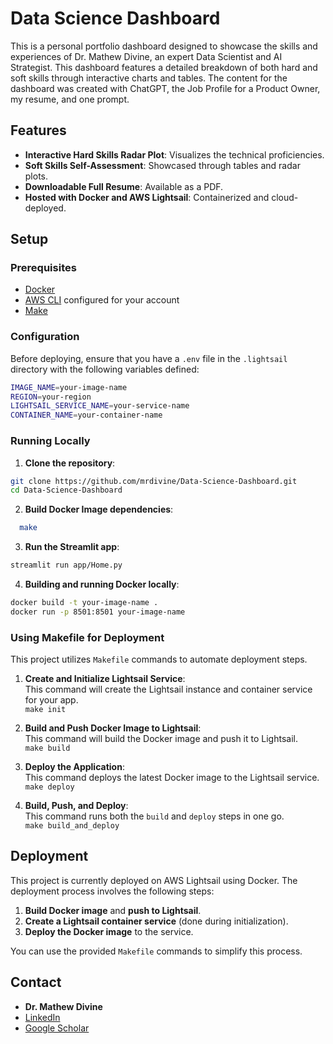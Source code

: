 # Data Science Dashboard

This is a personal portfolio dashboard designed to showcase the skills and experiences of Dr. Mathew Divine, an expert Data Scientist and AI Strategist. This dashboard features a detailed breakdown of both hard and soft skills through interactive charts and tables. The content for the dashboard was created with ChatGPT, the Job Profile for a Product Owner, my resume, and one prompt. 

## Features
- **Interactive Hard Skills Radar Plot**: Visualizes the technical proficiencies.
- **Soft Skills Self-Assessment**: Showcased through tables and radar plots.
- **Downloadable Full Resume**: Available as a PDF.
- **Hosted with Docker and AWS Lightsail**: Containerized and cloud-deployed.

## Setup

### Prerequisites
- [Docker](https://docs.docker.com/get-docker/)
- [AWS CLI](https://aws.amazon.com/cli/) configured for your account
- [Make](https://www.gnu.org/software/make/)

### Configuration
Before deploying, ensure that you have a `.env` file in the `.lightsail` directory with the following variables defined:

```bash
IMAGE_NAME=your-image-name
REGION=your-region
LIGHTSAIL_SERVICE_NAME=your-service-name
CONTAINER_NAME=your-container-name
```
### Running Locally
1. **Clone the repository**:
```bash   
git clone https://github.com/mrdivine/Data-Science-Dashboard.git
cd Data-Science-Dashboard
```
2. **Build Docker Image dependencies**:
```bash   
  make 
```
3. **Run the Streamlit app**:
```bash
streamlit run app/Home.py
```
4. **Building and running Docker locally**:
```bash
docker build -t your-image-name .
docker run -p 8501:8501 your-image-name
```
### Using Makefile for Deployment

This project utilizes `Makefile` commands to automate deployment steps.

1. **Create and Initialize Lightsail Service**:  
This command will create the Lightsail instance and container service for your app.  
```make init```

2. **Build and Push Docker Image to Lightsail**:  
This command will build the Docker image and push it to Lightsail.  
```make build```

3. **Deploy the Application**:  
This command deploys the latest Docker image to the Lightsail service.  
```make deploy```

4. **Build, Push, and Deploy**:  
This command runs both the `build` and `deploy` steps in one go.  
```make build_and_deploy```

## Deployment

This project is currently deployed on AWS Lightsail using Docker. The deployment process involves the following steps:

1. **Build Docker image** and **push to Lightsail**.
2. **Create a Lightsail container service** (done during initialization).
3. **Deploy the Docker image** to the service.

You can use the provided `Makefile` commands to simplify this process.

## Contact
- **Dr. Mathew Divine**
- [LinkedIn](https://www.linkedin.com/in/dr-mathew-divine/)
- [Google Scholar](https://scholar.google.de/citations?user=wGJeTZQAAAAJ&hl=en)
